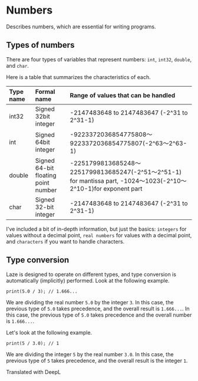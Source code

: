 # Numbers

Describes numbers, which are essential for writing programs.

## Types of numbers

There are four types of variables that represent numbers: `int`, `int32`, `double`, and `char`.

Here is a table that summarizes the characteristics of each.

|Type name|Formal name|Range of values that can be handled|
|:-------|:------------------------------------|:--|
| int32  | Signed 32bit integer                | -2147483648 to 2147483647 (-2^31 to 2^31-1)|
| int    | Signed 64bit integer                |-9223372036854775808～9223372036854775807(-2^63～2^63-1)|
| double | Signed 64-bit floating point number | -2251799813685248～2251799813685247(-2^51～2^51-1) for mantissa part, -1024～1023(-2^10～2^10-1)for exponent part
| char   | Signed 32-bit integer               | -2147483648 to 2147483647 (-2^31 to 2^31-1)|

I've included a bit of in-depth information, but just the basics: `integers` for values without a decimal point, `real numbers` for values with a decimal point, and `characters` if you want to handle characters.

## Type conversion

Laze is designed to operate on different types, and type conversion is automatically (implicitly) performed. Look at the following example.

```
print(5.0 / 3); // 1.666...
```

We are dividing the real number `5.0` by the integer `3`. In this case, the previous type of `5.0` takes precedence, and the overall result is `1.666...`. In this case, the previous type of `5.0` takes precedence and the overall number is `1.666...`.

Let's look at the following example.

```
print(5 / 3.0); // 1
```

We are dividing the integer `5` by the real number `3.0`. In this case, the previous type of `5` takes precedence, and the overall result is the integer `1`.

Translated with DeepL